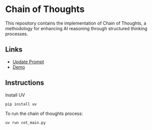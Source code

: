 # Chain of Thoughts

This repository contains the implementation of Chain of Thoughts, a methodology for enhancing AI reasoning through structured thinking processes.

## Links

- [Update Prompt](https://github.com/bikash-bhoi/eag-v1/blob/main/chain_of_thoughts/updated_prompt.md) 
- [Demo](https://youtu.be/IaUUK_TEubE)

## Instructions

Install UV

```bash
pip install uv
```

To run the chain of thoughts process:

```bash
uv run cot_main.py
```
